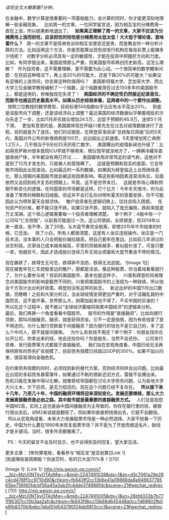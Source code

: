 *读完全文大概需要7分钟。*  
  
在金融中，数学计算是很重要的一项基础能力。会计算的同时，你才能更深刻地理解一些金融现象。
 
比如周一的文章，一位同学留言说，因为相互宝的分摊费用一直在上涨，所以她果断地退出了。
 
**如果真正理解了周一的文章，大家不应该为分摊费用上涨而担忧，应该担忧的恰恰是分摊费用太低太低！大大低于理论值，意味着什么？**
 
周一的文章不是简单告诉你相互宝便宜还是贵，而是教会你一种分析计算的方法。比如运用这个方法，你是否能算出双色球发行机构在每张彩票上能赚多少钱呢？
 
对数字分析必须具有一定的敏感性，才能在投资中把握好方向和力度。比如，有同学提出来，美国疫情那么严重，但美国股市却再创历史新高，这怎么理解？
 
作为投资者，这不需要理解，更不需要为此心动。一个很简单的数学概率问题：在目前这种情况下，再上涨20%的可能大，还是下跌20%的可能大？如果没有足够的上涨空间，你去冒这种险值得吗？
 
美国斯坦福大学、芝加哥大学、西北大学三位金融学教授编制了一个指数，这个指数套用在过去100多年的美国股市上，都是适用的，但唯独现在失灵了！
 
**美国经济的不确定性仍然接近纪录高位，而股市也接近历史最高水平。如果从历史经验来看，这两者中的一个要作出调整。**
 
按照三位教授的数学模型，目前标普500指数似乎比应有水平高出20%。
 
到底是该股市向下调整，还是该经济向上调整？最近美国的经济数据似乎朝着相反的方向先走了一步，比如11月非农就业增加24.5万，远低于预期的46.9万，连续5个月下滑。
 
更加有意思的是，美国媒体现在怀疑川普先生在过去对疫情数据进行了造假，目的就是为了连任。他们的证据是，在拜登获准阅读“总统每日简报”后的5天内，美国对外公布的新增病例是100万，远远超出之前速度。5天里增加死亡病例1.2万人，几乎相当于9月份25天的死亡数字。
 
美国曝出的疫情新闻也升级了：比如得克萨斯州很多医院ICU早就不够用来，殡仪馆早就没地方了，一辆辆冷藏车直接收纳尸体，半年都没有再打开过......
 
美国媒体用非常笃定的语气称，这绝对不是到了12月才发生的，只是被人刻意隐瞒了。
 
这就是预期和现实的差距，它会导致市场因此出现波动。比如最近的一系列数据，如果因为拜登临近上台而继续恶化，那么短期内美国股市就会被这些因素影响。等这些影响因素逐渐消失后，后面依然又会回到经济复苏的预期上。毕竟，这不是世界末日。
 
这就是市场心理和预期不断变化的逻辑，任何国家的市场都是这样。打个比方：今年冬天很冷，你为此准备了厚厚的棉鞋和羽绒服。但这并不会打乱你对明年夏天的穿着安排，你不可能因此认为明年夏天会很凉快。
 
散户投资者在逻辑切换上，往往会陷入困惑。
 
任何资产的价格，都不能只涨不跌。如果只涨不跌，就陷入了庞氏骗局，跌起来就是万丈深渊。这个核心逻辑需要每一个投资者理解清楚。
 
举个例子：A股中有一个公司叫“仁东控股”，以前我可能提过一次。这公司很妖，业绩很差，但2014年以来一直涨，涨不停，涨了20倍。与大盘节奏完全脱离，即使2015年牛市结束的时候，它还涨。
 
除了小白，所有人都很清楚，这是有人坐庄违规操作。坐庄是一门技术活，没本事的人只会把股价越拉越高，把自己套牢在里边。比如前几年讲过的派生科技。庄家自己成本越来越高，手里的货越来越多，看似股价涨了，可是只要一卖，他就巨亏，因此才造成股价连续几年无视业绩面和大盘节奏涨不停的情况。
  
现在暴跌了，跌得生无可恋，跌得猝不及防，跌得无法逃脱。
![Image 1][]
   
现在被套牢在仁东控股里边的散户，那都是活该。像这种股票，你当着戏看看就行了，为什么要参与呢？目前的美国股市，基本也是这样子。
 
川普和拜登的风格理念对美国股市的影响是截然不同的。川普把美国股市的上涨视为一种政绩，所以他会千方百计出台利好政策。拜登则没有这样的执念。
 
新近出炉的中国11月出口数据，亮瞎眼！之前和大家分析过，当全球疫情变得更加严重时，对于活蹦乱跳的中国而言，这不是坏事。世界那么大，刚需加起来也不得了，不买中国的买谁的？
 
所以在这个过程中，就不能以“全球经济萎缩将拖累中国经济”的逻辑来分析。 
 
最后，我们再换一个角度看看中国股市。
 
股市的作用是“直接融资”。比如向银行贷款，那叫间接融资。融资，就是获得资金。它不一定是指借，因为有些钱拿了是不用还的。为什么银行贷款属于间接融资？因为银行的钱也不是它自己的，多了这么个中间人，那不就是间接嘛。
 
为什么有些钱不用还？举个例子：你朋友找你合伙开公司，你拿出来的钱，他会还给你吗？你是股东，当然不会还你。
 
公司发行债券、发行股票等方式都属于直接融资。
 
我们站在宏观角度看，中国已经无法再保持原有的债务扩张规模了，目前债务规模已经超过GDP的300%。如果不加以约束，很容易滑向金融危机。
  
在约束债务规模的同时，必须找到新的替代方案，否则经济同样会出问题。比如最近出现的多起债务暴雷事件，如果通过不断的借新还旧方式，雷就不会爆出来。
 
危机只能在发展中得以化解。就像曾经举国都在讨论大学债务问题，认为各地大学大兴土木，欠下巨债，是无力偿还的。现在这个问题已经不复存在。
 
**所以接下来十几年，乃至几十年，中国的融资环境将迎来深刻变化。发展还要继续，那么大力发展直接融资是必由之路。其中股市就是最重要的直接融资方式。**
 
人们总是抱怨中国M2高，实际上这也是由中国间接融资为主导致的。你存在银行里的钱，被银行借出去后，对M2来说就是翻倍了。但如果你直接把钱借出去，它就不会翻倍。
 
所以从宏观角度看，未来大力发展股票市场是一种必然选择。大家不妨看一下历史，中国为什么要在1990年末恢复股票市场？并不是为了开放而塑造名片，缺钱才是关键词。当时，很多外资都撤离了。
  
 
PS：今天的留言不会及时显示，也不会得到及时回复，望大家见谅。
  
  
更多文章：
[带你算笔账，看看参与“相互宝”是否划算][Link 1]  
[到底哪些是周期股？你迷茫时，有的已大涨70%多！][70]  
  

[Image 1]: 
[Link 1]: http://mp.weixin.qq.com/s?__biz=MzU0NTkyOTAzMw==&mid=2247491028&idx=1&sn=d3c7061a29e28c4cd476ff1cc9710d90&chksm=fb643ff2cc13b6e41a09868da9a94863778565be756f40fdcbf56a45a3ab2fc4dde374986fdc&scene=21#wechat_redirect
[70]: http://mp.weixin.qq.com/s?__biz=MzU0NTkyOTAzMw==&mid=2247491005&idx=1&sn=28bfd333b7b771f90307cc10b3aa2afc&chksm=fb643f9bcc13b68d645448a0cc7d69602fb0e8fb8370b1bebc7ebd51d543790f24eb68f3ccc1&scene=21#wechat_redirect